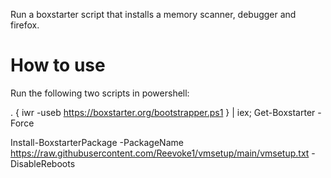 Run a boxstarter script that installs a memory scanner, debugger and firefox.

# How to use
Run the following two scripts in powershell:

. { iwr -useb https://boxstarter.org/bootstrapper.ps1 } | iex; Get-Boxstarter -Force

Install-BoxstarterPackage -PackageName https://raw.githubusercontent.com/Reevoke1/vmsetup/main/vmsetup.txt -DisableReboots
